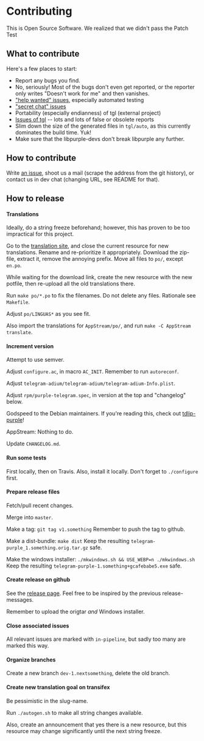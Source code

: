 # Contributing

This is Open Source Software. We realized that we didn't pass the Patch Test

## What to contribute

Here's a few places to start:

- Report any bugs you find.
- No, seriously! Most of the bugs don't even get reported, or the reporter only writes "Doesn't work for me" and then vanishes.
- ["help wanted" issues](https://github.com/majn/telegram-purple/issues?utf8=%E2%9C%93&q=is%3Aopen+is%3Aissue+label%3A%22help+wanted%22+-label%3A%22in-pipeline%22), especially automated testing
- ["secret chat" issues](https://github.com/majn/telegram-purple/issues?utf8=%E2%9C%93&q=is%3Aopen+is%3Aissue+label%3A%22secret+chats%22+-label%3A%22in-pipeline%22+)
- Portability (especially endianness) of tgl (external project)
- [Issues of tgl](https://github.com/vysheng/tgl/issues) -- lots and lots of false or obsolete reports
- Slim down the size of the generated files in `tgl/auto`, as this currently dominates the build time. Yuk!
- Make sure that the libpurple-devs don't break libpurple any further.

## How to contribute

Write [an issue](https://github.com/majn/telegram-purple/issues/new), shoot us a mail (scrape the address from the git history), or contact us in dev chat (changing URL, see README for that).

## How to release

#### Translations

Ideally, do a string freeze beforehand; however, this has proven to be too impractical for this project.

Go to the [translation site](https://www.transifex.com/telegram-purple-developers/telegram-purple/content/),
and close the current resource for new translations.  Rename and re-prioritize it appropriately.
Download the zip-file, extract it, remove the annoying prefix.  Move all files to `po/`, except `en.po`.

While waiting for the download link, create the new resource with the new potfile,
then re-upload all the old translations there.

Run `make po/*.po` to fix the filenames.  Do not delete any files.  Rationale see `Makefile`.

Adjust `po/LINGUAS*` as you see fit.

Also import the translations for `AppStream/po/`, and run `make -C AppStream translate`.

#### Increment version

Attempt to use semver.

Adjust `configure.ac`, in macro `AC_INIT`.  Remember to run `autoreconf`.

Adjust `telegram-adium/telegram-adium/telegram-adium-Info.plist`.

Adjust `rpm/purple-telegram.spec`, in version at the top and "changelog" below.

Godspeed to the Debian maintainers. If you're reading this, check out [tdlip-purple](https://github.com/ars3niy/tdlib-purple/)!

AppStream: Nothing to do.

Update `CHANGELOG.md`.

#### Run some tests

First locally, then on Travis.
Also, install it locally.  Don't forget to `./configure` first.

#### Prepare release files

Fetch/pull recent changes.

Merge into `master`.

Make a tag: `git tag v1.something`
Remember to push the tag to github.

Make a dist-bundle: `make dist`
Keep the resulting `telegram-purple_1.something.orig.tar.gz` safe.

Make the windows installer: `./mkwindows.sh && USE_WEBP=n ./mkwindows.sh`
Keep the resulting `telegram-purple-1.something+gcafebabe5.exe` safe.

#### Create release on github

See the [release page](https://github.com/majn/telegram-purple/releases/).
Feel free to be inspired by the previous release-messages.

Remember to upload the origtar *and* Windows installer.

#### Close associated issues

All relevant issues are marked with `in-pipeline`, but sadly too many are marked this way.

#### Organize branches

Create a new branch `dev-1.nextsomething`, delete the old branch.

#### Create new translation goal on transifex

Be pessimistic in the slug-name.

Run `./autogen.sh` to make all string changes available.

Also, create an announcement that yes there is a new resource,
but this resource may change significantly until the next string freeze.
